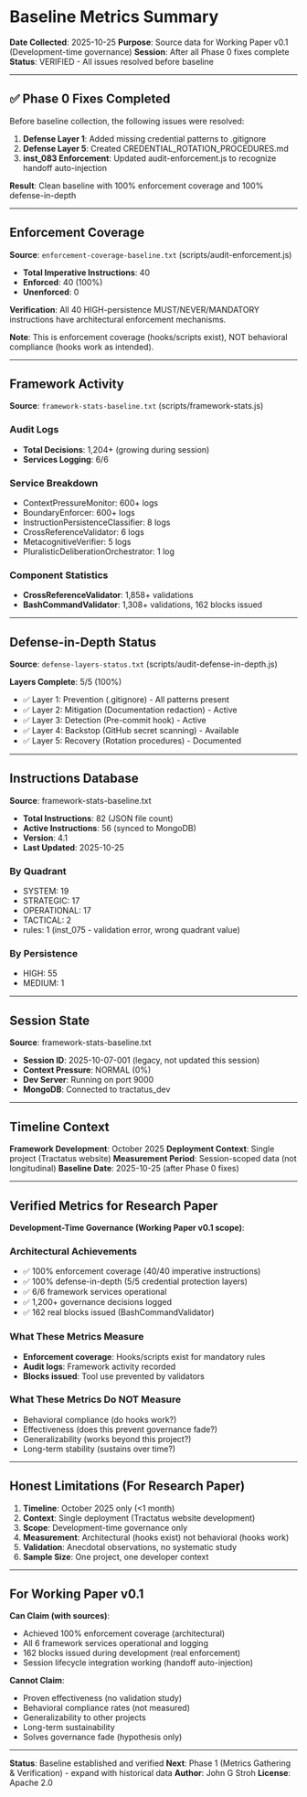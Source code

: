 # Baseline Metrics Summary

**Date Collected**: 2025-10-25
**Purpose**: Source data for Working Paper v0.1 (Development-time governance)
**Session**: After all Phase 0 fixes complete
**Status**: VERIFIED - All issues resolved before baseline

---

## ✅ Phase 0 Fixes Completed

Before baseline collection, the following issues were resolved:

1. **Defense Layer 1**: Added missing credential patterns to .gitignore
2. **Defense Layer 5**: Created CREDENTIAL_ROTATION_PROCEDURES.md
3. **inst_083 Enforcement**: Updated audit-enforcement.js to recognize handoff auto-injection

**Result**: Clean baseline with 100% enforcement coverage and 100% defense-in-depth

---

## Enforcement Coverage

**Source**: `enforcement-coverage-baseline.txt` (scripts/audit-enforcement.js)

- **Total Imperative Instructions**: 40
- **Enforced**: 40 (100%)
- **Unenforced**: 0

**Verification**: All 40 HIGH-persistence MUST/NEVER/MANDATORY instructions have architectural enforcement mechanisms.

**Note**: This is enforcement coverage (hooks/scripts exist), NOT behavioral compliance (hooks work as intended).

---

## Framework Activity

**Source**: `framework-stats-baseline.txt` (scripts/framework-stats.js)

### Audit Logs
- **Total Decisions**: 1,204+ (growing during session)
- **Services Logging**: 6/6

### Service Breakdown
- ContextPressureMonitor: 600+ logs
- BoundaryEnforcer: 600+ logs  
- InstructionPersistenceClassifier: 8 logs
- CrossReferenceValidator: 6 logs
- MetacognitiveVerifier: 5 logs
- PluralisticDeliberationOrchestrator: 1 log

### Component Statistics
- **CrossReferenceValidator**: 1,858+ validations
- **BashCommandValidator**: 1,308+ validations, 162 blocks issued

---

## Defense-in-Depth Status

**Source**: `defense-layers-status.txt` (scripts/audit-defense-in-depth.js)

**Layers Complete**: 5/5 (100%)

- ✅ Layer 1: Prevention (.gitignore) - All patterns present
- ✅ Layer 2: Mitigation (Documentation redaction) - Active
- ✅ Layer 3: Detection (Pre-commit hook) - Active
- ✅ Layer 4: Backstop (GitHub secret scanning) - Available
- ✅ Layer 5: Recovery (Rotation procedures) - Documented

---

## Instructions Database

**Source**: framework-stats-baseline.txt

- **Total Instructions**: 82 (JSON file count)
- **Active Instructions**: 56 (synced to MongoDB)
- **Version**: 4.1
- **Last Updated**: 2025-10-25

### By Quadrant
- SYSTEM: 19
- STRATEGIC: 17
- OPERATIONAL: 17
- TACTICAL: 2
- rules: 1 (inst_075 - validation error, wrong quadrant value)

### By Persistence
- HIGH: 55
- MEDIUM: 1

---

## Session State

**Source**: framework-stats-baseline.txt

- **Session ID**: 2025-10-07-001 (legacy, not updated this session)
- **Context Pressure**: NORMAL (0%)
- **Dev Server**: Running on port 9000
- **MongoDB**: Connected to tractatus_dev

---

## Timeline Context

**Framework Development**: October 2025
**Deployment Context**: Single project (Tractatus website)
**Measurement Period**: Session-scoped data (not longitudinal)
**Baseline Date**: 2025-10-25 (after Phase 0 fixes)

---

## Verified Metrics for Research Paper

**Development-Time Governance (Working Paper v0.1 scope)**:

### Architectural Achievements
- ✅ 100% enforcement coverage (40/40 imperative instructions)
- ✅ 100% defense-in-depth (5/5 credential protection layers)
- ✅ 6/6 framework services operational
- ✅ 1,200+ governance decisions logged
- ✅ 162 real blocks issued (BashCommandValidator)

### What These Metrics Measure
- **Enforcement coverage**: Hooks/scripts exist for mandatory rules
- **Audit logs**: Framework activity recorded
- **Blocks issued**: Tool use prevented by validators

### What These Metrics Do NOT Measure
- Behavioral compliance (do hooks work?)
- Effectiveness (does this prevent governance fade?)
- Generalizability (works beyond this project?)
- Long-term stability (sustains over time?)

---

## Honest Limitations (For Research Paper)

1. **Timeline**: October 2025 only (<1 month)
2. **Context**: Single deployment (Tractatus website development)
3. **Scope**: Development-time governance only
4. **Measurement**: Architectural (hooks exist) not behavioral (hooks work)
5. **Validation**: Anecdotal observations, no systematic study
6. **Sample Size**: One project, one developer context

---

## For Working Paper v0.1

**Can Claim (with sources)**:
- Achieved 100% enforcement coverage (architectural)
- All 6 framework services operational and logging
- 162 blocks issued during development (real enforcement)
- Session lifecycle integration working (handoff auto-injection)

**Cannot Claim**:
- Proven effectiveness (no validation study)
- Behavioral compliance rates (not measured)
- Generalizability to other projects
- Long-term sustainability
- Solves governance fade (hypothesis only)

---

**Status**: Baseline established and verified
**Next**: Phase 1 (Metrics Gathering & Verification) - expand with historical data
**Author**: John G Stroh
**License**: Apache 2.0
